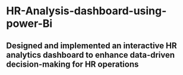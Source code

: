 # HR-Analysis-dashboard-using-power-Bi
## Designed and implemented an interactive HR analytics dashboard to enhance data-driven decision-making for HR operations
 

